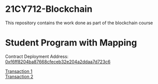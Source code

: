# 21CY712-Blockchain
This repository contains the work done as part of the blockchain course


# Student Program with Mapping

Contract Deployment Address: [0xf6ff8204ba87668cfeceb32e204a2ddaa7d723c6](https://ropsten.etherscan.io/tx/0x5a9fa7ce4ebb012ecda3a0101f483245981074c13a800a45204838881fac5074)

[Transaction 1](https://ropsten.etherscan.io/tx/0xb76c5d4ccc4837f4d85d0c379b5da90d7efa9e64318c42f4b8784bcdbc730b3d) <br/>
[Transaction 2](https://ropsten.etherscan.io/tx/0xf6d9121d14650091a456d3171e58feddba7fc72ac6b6ef43bd033de120827e1c) <br/>
